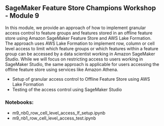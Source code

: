 ## SageMaker Feature Store Champions Workshop - Module 9

In this module, we provide an approach of how to implement granular access control to feature groups and features stored in an offline feature store using Amazon SageMaker Feature Store and AWS Lake Formation.  The approach uses AWS Lake Formation to implement row, column or cell level access to limit which feature groups or which features within a feature group can be accessed by a data scientist working in Amazon SageMaker Studio. While we will focus on restricting access to users working in SageMaker Studio, the same approach is applicable for users accessing the offline feature store using services like Amazon Athena.

* Setup of granular access control to Offline Feature Store using AWS Lake Formation
* Testing of the access control using SageMaker Studio

### Notebooks:
* m9_nb0_row_cell_level_access_lf_setup.ipynb
* m9_nb1_row_cell_level_access_test.ipynb